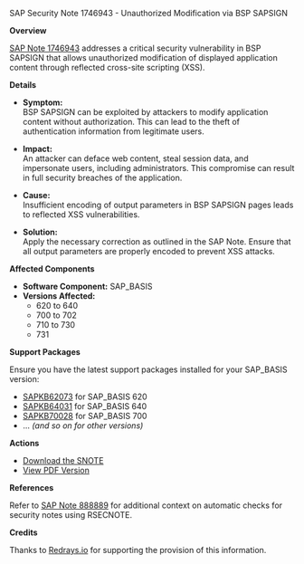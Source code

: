 SAP Security Note 1746943 - Unauthorized Modification via BSP SAPSIGN

**Overview**

[SAP Note 1746943](https://me.sap.com/notes/0001746943) addresses a critical security vulnerability in BSP SAPSIGN that allows unauthorized modification of displayed application content through reflected cross-site scripting (XSS).

**Details**

- **Symptom:**  
  BSP SAPSIGN can be exploited by attackers to modify application content without authorization. This can lead to the theft of authentication information from legitimate users.

- **Impact:**  
  An attacker can deface web content, steal session data, and impersonate users, including administrators. This compromise can result in full security breaches of the application.

- **Cause:**  
  Insufficient encoding of output parameters in BSP SAPSIGN pages leads to reflected XSS vulnerabilities.

- **Solution:**  
  Apply the necessary correction as outlined in the SAP Note. Ensure that all output parameters are properly encoded to prevent XSS attacks.

**Affected Components**

- **Software Component:** SAP_BASIS
- **Versions Affected:**  
  - 620 to 640  
  - 700 to 702  
  - 710 to 730  
  - 731

**Support Packages**

Ensure you have the latest support packages installed for your SAP_BASIS version:

- [SAPKB62073](https://me.sap.com/supportpackage/SAPKB62073) for SAP_BASIS 620
- [SAPKB64031](https://me.sap.com/supportpackage/SAPKB64031) for SAP_BASIS 640
- [SAPKB70028](https://me.sap.com/supportpackage/SAPKB70028) for SAP_BASIS 700
- ... *(and so on for other versions)*

**Actions**

- [Download the SNOTE](https://notesdownloads.sap.com/note/0040000010381872017)
- [View PDF Version](https://userapps.support.sap.com/sap/support/sfm/notes/print/0001746943?language=en-US&token=06ED05B4DE0DAEF145A6524159440664)

**References**

Refer to [SAP Note 888889](https://me.sap.com/notes/888889) for additional context on automatic checks for security notes using RSECNOTE.

**Credits**

Thanks to [Redrays.io](https://redrays.io) for supporting the provision of this information.